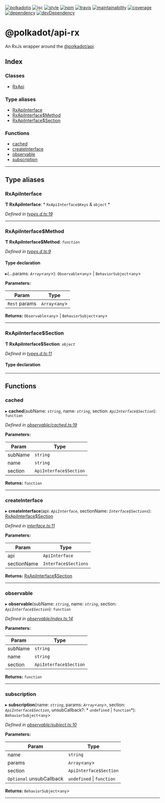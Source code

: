 
[![polkadotjs](https://img.shields.io/badge/polkadot-js-orange.svg?style=flat-square)](https://polkadot.js.org) ![isc](https://img.shields.io/badge/license-ISC-lightgrey.svg?style=flat-square) [![style](https://img.shields.io/badge/code%20style-semistandard-lightgrey.svg?style=flat-square)](https://github.com/Flet/semistandard) [![npm](https://img.shields.io/npm/v/@polkadot/api-rx.svg?style=flat-square)](https://www.npmjs.com/package/@polkadot/api-rx) [![travis](https://img.shields.io/travis/polkadot-js/api.svg?style=flat-square)](https://travis-ci.org/polkadot-js/api) [![maintainability](https://img.shields.io/codeclimate/maintainability/polkadot-js/api.svg?style=flat-square)](https://codeclimate.com/github/polkadot-js/api/maintainability) [![coverage](https://img.shields.io/coveralls/polkadot-js/api.svg?style=flat-square)](https://coveralls.io/github/polkadot-js/api?branch=master) [![dependency](https://david-dm.org/polkadot-js/api.svg?style=flat-square&path=packages/api-rx)](https://david-dm.org/polkadot-js/api?path=packages/api-rx) [![devDependency](https://david-dm.org/polkadot-js/api/dev-status.svg?style=flat-square&path=packages/api-rx)](https://david-dm.org/polkadot-js/api?path=packages/api-rx#info=devDependencies)

@polkadot/api-rx
================

An RxJs wrapper around the [@polkadot/api](../api).

## Index

### Classes

* [RxApi](classes/rxapi.md)

### Type aliases

* [RxApiInterface](#rxapiinterface)
* [RxApiInterface$Method](#rxapiinterface_method)
* [RxApiInterface$Section](#rxapiinterface_section)

### Functions

* [cached](#cached)
* [createInterface](#createinterface)
* [observable](#observable)
* [subscription](#subscription)

---

## Type aliases

<a id="rxapiinterface"></a>

###  RxApiInterface

**Ƭ RxApiInterface**: * `RxApiInterface$Keys` & `object`
*

*Defined in [types.d.ts:19](https://github.com/polkadot-js/api/blob/0981a30/packages/api-rx/src/types.d.ts#L19)*

___
<a id="rxapiinterface_method"></a>

###  RxApiInterface$Method

**Ƭ RxApiInterface$Method**: *`function`*

*Defined in [types.d.ts:9](https://github.com/polkadot-js/api/blob/0981a30/packages/api-rx/src/types.d.ts#L9)*

#### Type declaration
▸(...params: *`Array`<`any`>*):  `Observable`<`any`> &#124; `BehaviorSubject`<`any`>

**Parameters:**

| Param | Type |
| ------ | ------ |
| `Rest` params | `Array`<`any`> |

**Returns:**  `Observable`<`any`> &#124; `BehaviorSubject`<`any`>

___
<a id="rxapiinterface_section"></a>

###  RxApiInterface$Section

**Ƭ RxApiInterface$Section**: *`object`*

*Defined in [types.d.ts:11](https://github.com/polkadot-js/api/blob/0981a30/packages/api-rx/src/types.d.ts#L11)*

#### Type declaration

[index: `string`]: [RxApiInterface$Method](#rxapiinterface_method)

___

## Functions

<a id="cached"></a>

###  cached

▸ **cached**(subName: *`string`*, name: *`string`*, section: *`ApiInterface$Section`*): `function`

*Defined in [observable/cached.ts:19](https://github.com/polkadot-js/api/blob/0981a30/packages/api-rx/src/observable/cached.ts#L19)*

**Parameters:**

| Param | Type |
| ------ | ------ |
| subName | `string` |
| name | `string` |
| section | `ApiInterface$Section` |

**Returns:** `function`

___
<a id="createinterface"></a>

###  createInterface

▸ **createInterface**(api: *`ApiInterface`*, sectionName: *`Interface$Sections`*): [RxApiInterface$Section](#rxapiinterface_section)

*Defined in [interface.ts:11](https://github.com/polkadot-js/api/blob/0981a30/packages/api-rx/src/interface.ts#L11)*

**Parameters:**

| Param | Type |
| ------ | ------ |
| api | `ApiInterface` |
| sectionName | `Interface$Sections` |

**Returns:** [RxApiInterface$Section](#rxapiinterface_section)

___
<a id="observable"></a>

###  observable

▸ **observable**(subName: *`string`*, name: *`string`*, section: *`ApiInterface$Section`*): `function`

*Defined in [observable/index.ts:14](https://github.com/polkadot-js/api/blob/0981a30/packages/api-rx/src/observable/index.ts#L14)*

**Parameters:**

| Param | Type |
| ------ | ------ |
| subName | `string` |
| name | `string` |
| section | `ApiInterface$Section` |

**Returns:** `function`

___
<a id="subscription"></a>

###  subscription

▸ **subscription**(name: *`string`*, params: *`Array`<`any`>*, section: *`ApiInterface$Section`*, unsubCallback?: * `undefined` &#124; `function`*): `BehaviorSubject`<`any`>

*Defined in [observable/subject.ts:10](https://github.com/polkadot-js/api/blob/0981a30/packages/api-rx/src/observable/subject.ts#L10)*

**Parameters:**

| Param | Type |
| ------ | ------ |
| name | `string` |
| params | `Array`<`any`> |
| section | `ApiInterface$Section` |
| `Optional` unsubCallback |  `undefined` &#124; `function`|

**Returns:** `BehaviorSubject`<`any`>

___

